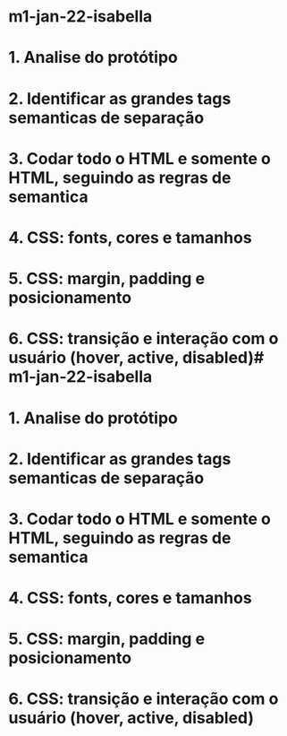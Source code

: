 # m1-jan-22-isabella

# 1. Analise do protótipo
# 2. Identificar as grandes tags semanticas de separação
# 3. Codar todo o HTML e somente o HTML, seguindo as regras de semantica
# 4. CSS: fonts, cores e tamanhos
# 5. CSS: margin, padding e posicionamento
# 6. CSS: transição e interação com o usuário (hover, active, disabled)                                                                                                                                                                                                                                                                                                                                                                                                                                                                                                                                                                                                                                                                                                                                                                                                                                                                                                                                                                                                                                                                                                                                                                                                                                                                                                                                                                                                                                                                                                                                                                                                                                                                                                                                                                                                                                                                                                                                                                                                                                                                                                                                                                                                                                                                                                                                                                                                                                                                                                                                                                                                                                                                                                                                                                                                                                                                                                                                                                                                                                                                                                                                                                                                                                                                                                                                                                                                                                                                                                                                                                                                                                                                                                                                                                                                                                                                                                                                                                                                                                                                                                                                                                                                                                                                                                                                                                                                                                                              # m1-jan-22-isabella

# 1. Analise do protótipo
# 2. Identificar as grandes tags semanticas de separação
# 3. Codar todo o HTML e somente o HTML, seguindo as regras de semantica
# 4. CSS: fonts, cores e tamanhos
# 5. CSS: margin, padding e posicionamento
# 6. CSS: transição e interação com o usuário (hover, active, disabled)